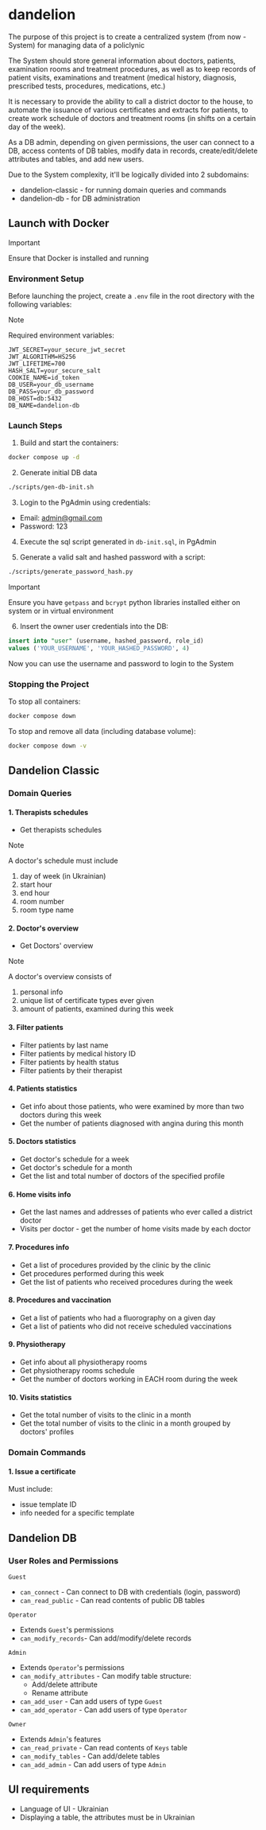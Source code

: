 # dandelion

The purpose of this project is to create a centralized system
(from now - System) for managing data of a policlynic

The System should store general information about doctors, patients,
examination rooms and treatment procedures, as well as to keep records of
patient visits, examinations and treatment (medical history, diagnosis,
prescribed tests, procedures, medications, etc.)

It is necessary to provide the ability to call a district doctor to the
house, to automate the issuance of various certificates and extracts for
patients, to create work schedule of doctors and treatment rooms
(in shifts on a certain day of the week).

As a DB admin, depending on given permissions, the user can connect to a DB,
access contents of DB tables, modify data in records, create/edit/delete
attributes and tables, and add new users.

Due to the System complexity, it'll be logically divided into 2 subdomains:
- dandelion-classic - for running domain queries and commands
- dandelion-db - for DB administration

## Launch with Docker

> [!IMPORTANT]
> Ensure that Docker is installed and running

### Environment Setup

Before launching the project, create a `.env` file in the root directory with the following variables:

> [!NOTE]
> Required environment variables:
> ```env
> JWT_SECRET=your_secure_jwt_secret
> JWT_ALGORITHM=HS256
> JWT_LIFETIME=700
> HASH_SALT=your_secure_salt
> COOKIE_NAME=id_token
> DB_USER=your_db_username
> DB_PASS=your_db_password
> DB_HOST=db:5432
> DB_NAME=dandelion-db
> ```

### Launch Steps

1. Build and start the containers:

```bash
docker compose up -d
```

2. Generate initial DB data

```bash
./scripts/gen-db-init.sh
```

3. Login to the PgAdmin using credentials:
- Email: admin@gmail.com
- Password: 123

4. Execute the sql script generated in `db-init.sql`, in PgAdmin

5. Generate a valid salt and hashed password with a script:

```bash
./scripts/generate_password_hash.py
```

> [!IMPORTANT]
> Ensure you have `getpass` and `bcrypt` python libraries installed
> either on system or in virtual environment

6. Insert the owner user credentials into the DB:

```sql
insert into "user" (username, hashed_password, role_id)
values ('YOUR_USERNAME', 'YOUR_HASHED_PASSWORD', 4)
```

Now you can use the username and password to login to the System

### Stopping the Project

To stop all containers:
```bash
docker compose down
```

To stop and remove all data (including database volume):
```bash
docker compose down -v
```

## Dandelion Classic
### Domain Queries
#### 1. Therapists schedules

-  Get therapists schedules

> [!NOTE]
> A doctor's schedule must include
>   1. day of week (in Ukrainian)
>   2. start hour
>   3. end hour
>   4. room number
>   5. room type name

#### 2. Doctor's overview

-  Get Doctors' overview

> [!NOTE]
> A doctor's overview consists of
>   1. personal info
>   2. unique list of certificate types ever given
>   3. amount of patients, examined during this week

#### 3. Filter patients

- Filter patients by last name
- Filter patients by medical history ID
- Filter patients by health status
- Filter patients by their therapist

#### 4. Patients statistics

- Get info about those patients, who were examined by more than two doctors
during this week
- Get the number of patients diagnosed with angina during this month

#### 5. Doctors statistics

- Get doctor's schedule for a week
- Get doctor's schedule for a month
- Get the list and total number of doctors of the specified profile

#### 6. Home visits info

- Get the last names and addresses of patients who ever called a district doctor
- Visits per doctor - get the number of home visits made by each doctor

#### 7. Procedures info

- Get a list of procedures provided by the clinic by the clinic
- Get procedures performed during this week
- Get the list of patients who received procedures during the week

#### 8. Procedures and vaccination

- Get a list of patients who had a fluorography on a given day 
- Get a list of patients who did not receive scheduled vaccinations

#### 9. Physiotherapy

- Get info about all physiotherapy rooms
- Get physiotherapy rooms schedule
- Get the number of doctors working in EACH room during the week

#### 10. Visits statistics

- Get the total number of visits to the clinic in a month
- Get the total number of visits to the clinic in a month grouped by doctors' profiles

### Domain Commands
#### 1. Issue a certificate

Must include:
- issue template ID
- info needed for a specific template

## Dandelion DB
### User Roles and Permissions

`Guest`
- `can_connect` - Can connect to DB with credentials (login, password)
- `can_read_public` - Can read contents of public DB tables

`Operator`
- Extends `Guest`'s permissions
- `can_modify_records`- Can add/modify/delete records

`Admin`
- Extends `Operator`'s permissions
- `can_modify_attributes` - Can modify table structure:
    - Add/delete attribute
    - Rename attribute
- `can_add_user` - Can add users of type `Guest`
- `can_add_operator` - Can add users of type `Operator`

`Owner`
- Extends `Admin`'s features
- `can_read_private` - Can read contents of `Keys` table
- `can_modify_tables` - Can add/delete tables
- `can_add_admin` - Can add users of type `Admin`

## UI requirements

- Language of UI - Ukrainian
- Displaying a table, the attributes must be in Ukrainian
